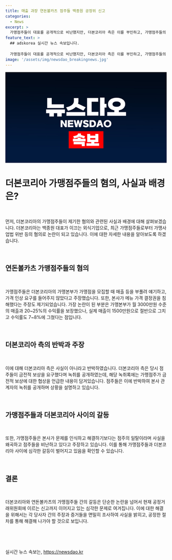 ```yaml
---
title: 매출 과장 연돈볼카츠 점주들 백종원 공정위 신고
categories:
  - News
excerpt: >
  가맹점주들이 대표를 공개적으로 비난했지만, 더본코리아 측은 이를 부인하고, 가맹점주들의 금전 보상 요구 녹취를 공개함. 가맹점주들은 본사의 부당한 요구와 매출 부풀림을 주장하고, 관계자 녹취록을 공개하여 의견을 제시함. 더본코리아 측은 홀 매출과 이윤에 대한 내용을 밝히면서 이를 부인하고 있음. 현재 공정거래위원회에 고소한 상황. (총 단어 수: 98)
feature_text: >
  ## adskorea 실시간 뉴스 속보입니다.

  가맹점주들이 대표를 공개적으로 비난했지만, 더본코리아 측은 이를 부인하고, 가맹점주들의 금전 보상 요구 녹취를 공개함. 가맹점주들은 본사의 부당한 요구와 매출 부풀림을 주장하고, 관계자 녹취록을 공개하여 의견을 제시함. 더본코리아 측은 홀 매출과 이윤에 대한 내용을 밝히면서 이를 부인하고 있음. 현재 공정거래위원회에 고소한 상황. (총 단어 수: 98)
image: '/assets/img/newsdao_breakingnews.jpg'
---
```


<p><img src="/assets/img/newsdao_breakingnews.jpg" alt="adskorea 속보" /></p>

<h1 data-ke-size="size26">더본코리아 가맹점주들의 혐의, 사실과 배경은?</h1>

<p data-ke-size="size16">&nbsp;</p>

<p>먼저, 더본코리아의 가맹점주들이 제기한 혐의와 관련된 사실과 배경에 대해 살펴보겠습니다. 더본코리아는 백종원 대표가 이끄는 외식기업으로, 최근 가맹점주들로부터 가맹사업법 위반 등의 혐의로 논란이 되고 있습니다. 이에 대한 자세한 내용을 알아보도록 하겠습니다.</p>

<p data-ke-size="size16">&nbsp;</p>

<h2 data-ke-size="size26">연돈볼카츠 가맹점주들의 혐의</h2>

<p data-ke-size="size16">&nbsp;</p>

<p>가맹점주들은 더본코리아의 가맹본부가 가맹점을 모집할 때 매출 등을 부풀려 얘기하고, 가격 인상 요구를 들어주지 않았다고 주장했습니다. 또한, 본사가 메뉴 가격 결정권을 침해했다는 주장도 제기되었습니다. 가장 논란이 된 부분은 가맹본부가 월 3000만원 수준의 매출과 20~25%의 수익률을 보장했으나, 실제 매출이 1500만원으로 절반으로 그치고 수익률도 7~8%에 그쳤다는 점입니다.</p>

<p data-ke-size="size16">&nbsp;</p>

<h2 data-ke-size="size26">더본코리아 측의 반박과 주장</h2>

<p data-ke-size="size16">&nbsp;</p>

<p>이에 대해 더본코리아 측은 사실이 아니라고 반박하였습니다. 더본코리아 측은 당시 점주들이 금전적 보상을 요구했다며 녹취를 공개하였는데, 해당 녹취록에는 가맹점주가 금전적 보상에 대한 협상을 언급한 내용이 담겨있습니다. 점주들은 이에 반박하여 본사 관계자의 녹취를 공개하며 상황을 설명하고 있습니다.</p>

<p data-ke-size="size16">&nbsp;</p>

<h2 data-ke-size="size26">가맹점주들과 더본코리아 사이의 갈등</h2>

<p data-ke-size="size16">&nbsp;</p>

<p>또한, 가맹점주들은 본사가 문제를 인식하고 해결하기보다는 점주의 일탈이라며 사실을 왜곡하고 점주들을 비난하고 있다고 주장하고 있습니다. 이를 통해 가맹점주들과 더본코리아 사이에 심각한 갈등이 벌어지고 있음을 확인할 수 있습니다.</p>

<p data-ke-size="size16">&nbsp;</p>

<h2 data-ke-size="size26">결론</h2>

<p data-ke-size="size16">&nbsp;</p>

<p>더본코리아와 연돈볼카츠의 가맹점주들 간의 갈등은 단순한 논란을 넘어서 현재 공정거래위원회에 이르는 신고까지 이어지고 있는 심각한 문제로 여겨집니다. 이에 대한 해결을 위해서는 각 당사자 간의 주장과 증거들을 면밀히 조사하여 사실을 밝히고, 공정한 절차를 통해 해결해 나가야 할 것으로 보입니다.</p>

<p data-ke-size="size16">&nbsp;</p>

<p data-ke-size="size16">&nbsp;</p>
실시간 뉴스 속보는, <a href="https://newsdao.kr" rel="dofollow">https://newsdao.kr</a>


